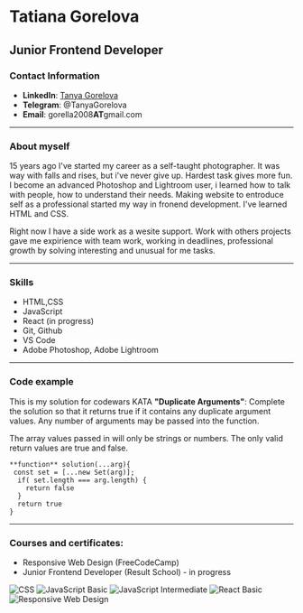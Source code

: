 # Tatiana Gorelova
**Junior Frontend Developer**
----
### Contact Information

* **LinkedIn**: [Tanya Gorelova](https://www.linkedin.com/in/tanya-gorelova/)
* **Telegram**: @TanyaGorelova
* **Email**: gorella2008**AT**gmail.com
----
### About myself

15 years ago I've started my career as a self-taught photographer.  It was way with falls and rises, but i've never give up. Hardest task gives more fun. I become an advanced Photoshop and Lightroom user, i learned how to talk with people, how to understand their needs. Making website to entroduce self as a professional started my way in fronend development. I've learned HTML and CSS.

Right now I have a side work as a wesite support. Work with others projects gave me expirience with team work, working in deadlines, professional growth by solving interesting and unusual for me tasks.

----

### Skills

* HTML,CSS
* JavaScript
* React (in progress)
* Git, Github
* VS Code
* Adobe Photoshop, Adobe Lightroom
-----
### Code example

This is my solution for codewars KATA **"Duplicate Arguments"**:
Complete the solution so that it returns true if it contains any duplicate argument values. Any number of arguments may be passed into the function.

The array values passed in will only be strings or numbers. The only valid return values are true and false.

```
**function** solution(...arg){
 const set = [...new Set(arg)];
  if( set.length === arg.length) {
    return false
  }
  return true
}
```

-----
### Courses and certificates:

* Responsive Web Design (FreeCodeCamp)
* Junior Frontend Developer (Result School) - in progress

![CSS](https://s179vla.storage.yandex.net/rdisk/86a90fca77b7771c91a1991dc94aa971c5e41ffab8573333dbc916eacf6ff6d5/640aa801/NiDWaz0BxfV6fh1bPXwNJJ35MVTAqIwfDjJkITDSumFM38wt5WB51unyVI64uW3eSLZJEqZycJdb-YNHjgulcw==?uid=0&filename=css%20certificate.jpg&disposition=inline&hash=&limit=0&content_type=image%2Fjpeg&owner_uid=0&fsize=86097&hid=722df2f3cd8479a80539abfc4c4a1260&media_type=image&tknv=v2&etag=ddae2baa9c7b7feab32807646049cd69&rtoken=GOJQPKDCXNHH&force_default=no&ycrid=na-5104df42069e090338ba4785f3022b6a-downloader4e&ts=5f6839a094240&s=03287d62394c357cefa149c54ae2f51425a1b6b30c8b5485381d3953b20a11b3&pb=U2FsdGVkX1-AQgrb08uJvOjwhfM8CB0stRm79-jiPxwSjxpYFOpq4ndGe00vrIeZpkDBDvUWFFE_YA-nlVeLAK41_SFmy6t80FgN6U2unr0)
![JavaScript Basic](https://s467sas.storage.yandex.net/rdisk/0dcb5a75398ade5b0c83f7693945eec43e56d2f61b56a2e652f86667f998d84b/640aa854/NiDWaz0BxfV6fh1bPXwNJD_8JXDD-RYe4kt1W3KvlZDiUjYE8KAYC7ZXaAlCRyqInTn5KIIDgnsa8YZ-ZzLOOQ==?uid=0&filename=js_basic%20certificate.jpg&disposition=inline&hash=&limit=0&content_type=image%2Fjpeg&owner_uid=0&fsize=87243&hid=ce61a9a6e02e0bf7703b081b0cb4bdca&media_type=image&tknv=v2&etag=36394f1a4fcc9ab274259377adb42efa&rtoken=9hR4UTWmYsMY&force_default=no&ycrid=na-64993e0e9942f62e3456371e128ce8bc-downloader4e&ts=5f6839efbbd00&s=9bf52e63113486d7c44bdf622d621e45b548cf2c763733413b1c80749a7fd2a7&pb=U2FsdGVkX1_MGBJmxgx7nCNiQ_jWcgzL3382PnoEFLiu9QdSBkaqFwWR-oaKvaROiDvs8QPf53wzWbEi8_wf1nY3hq6REjF3vqUM8dZ3FYo)
![JavaScript Intermediate](https://s283vlx.storage.yandex.net/rdisk/def8aaa78da60120b47834de2949d12a118aee63020761250f9bd57c20535834/640aa8f8/NiDWaz0BxfV6fh1bPXwNJBgE1jEUVAMUjS_OQHT9K909UeXHLOIovuqDshRMCFBND9FOlfvn6QG7ZFz8bRSHqw==?uid=253206&filename=js_intermediate%20certificate.jpg&disposition=inline&hash=&limit=0&content_type=image%2Fjpeg&owner_uid=253206&fsize=87713&hid=5a5eaccafe22d16880afad596296eeed&media_type=image&tknv=v2&etag=d77b03ec40bfb5e1779f180033d64334&rtoken=zql66ufSHrKv&force_default=yes&ycrid=na-ab091994224bf1fad8d95e04d1cf7e6e-downloader4e&ts=5f683a8c22e00&s=75241ec6dd31a76aaa249322da2c8a0fd954daaeeb4a70516fa4f8f066b96607&pb=U2FsdGVkX18PYDm3lHnBBp-jXhTTecAbHVkVDMiwDp1RGIoADrJgQuFQV4Na1jqDZAEcjRqkDce8-si7MCNuFR72U2k-4hhv0QscYhPGxTo)
![React Basic](https://s63vlx.storage.yandex.net/rdisk/f2fdf561ebc20208c83208adb8a6e408db753abb744df672b2663d9c17e6bd3a/640aa946/NiDWaz0BxfV6fh1bPXwNJNZaycfplhLP9Nrvk2c2_LD-DmQ0pu6MMq0DgC9mbm1IAQaqYzz8F8G9Jo361n0hmw==?uid=253206&filename=react_basic%20certificate.jpg&disposition=inline&hash=&limit=0&content_type=image%2Fjpeg&owner_uid=253206&fsize=86913&hid=5a2080ab05e78b11115f7150bc3a1a0b&media_type=image&tknv=v2&etag=3aedbe81c6b40dbfd4d95fb45409fec4&rtoken=hgYBRiesKKym&force_default=yes&ycrid=na-004507c784381710e4a43080a66f5193-downloader4e&ts=5f683ad685d80&s=98c34d120310fa967191820b8041f028b70e3a7b731c2b55d7cc187b4e8acf7f&pb=U2FsdGVkX1-p045Jyvzp0qw2_M8EJoEakg2Tx4ekf1h1mN_5G876Nz5hILOZLsL_iyrW9x8o3_jtlBuQ2AbbZmCx8y3QxUp-UmDGqDDtdsg)
![Responsive Web Design](https://s09vla.storage.yandex.net/rdisk/459da07410fd3ac73aa4986cc1de3bdd0a3ee91177163ee8b60f32c82cb971d9/640aa978/NiDWaz0BxfV6fh1bPXwNJElUpc09ljQw0ib-RH5lp_ia_ed33tD9piy0kIJOUisBDb1FkD98-J_iijtv2F0-5A==?uid=253206&filename=freecodecamp.png&disposition=inline&hash=&limit=0&content_type=image%2Fpng&owner_uid=253206&fsize=106713&hid=5aa14721391d6d11e960180b1bc14d34&media_type=image&tknv=v2&etag=dc996224a30180147a146f8ae41135ab&rtoken=nOjjx53y2m5n&force_default=yes&ycrid=na-9e2b87e8ceb3f2f46e05cbf36f343f0e-downloader4e&ts=5f683b0634e00&s=9935825b21c6949db0bc6dbe958c1af98a630135c68af372cd7bdf6a58b4c4d7&pb=U2FsdGVkX19sdyTbpH7qee3249azAgSA5r3AcCpqfpWSQmDJIEAw5tJ4mPTM9O2Zay541mEV9BXY-zDyQuTuN7YqHkDvIPtd4MUpUPidQ2U)

